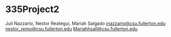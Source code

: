 # 335Project2
Juli Nazzario, Nestor Reategui, Mariah Salgado
jnazzario@csu.fullerton.edu
nestor_remo@csu.fullerton.edu
Mariahhsall@csu.fullerton.edu
